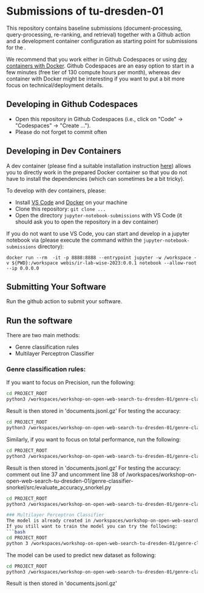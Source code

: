 # Submissions of tu-dresden-01

This repository contains baseline submissions (document-processing, query-processing, re-ranking, and retrieval) together with a Github action and a development container configuration as starting point for submissions for the [](). 

We recommend that you work either in Github Codespaces or using [dev containers with Docker](https://code.visualstudio.com/docs/devcontainers/containers). Github Codespaces are an easy option to start in a few minutes (free tier of 130 compute hours per month), whereas dev container with Docker might be interesting if you want to put a bit more focus on technical/deployment details.


## Developing in Github Codespaces

- Open this repository in Github Codespaces (i.e., click on "Code" -> "Codespaces" -> "Create ...").
- Please do not forget to commit often


## Developing in Dev Containers

A dev container (please find a suitable installation instruction [here](https://code.visualstudio.com/docs/devcontainers/containers)) allows you to directly work in the prepared Docker container so that you do not have to install the dependencies (which can sometimes be a bit tricky).

To develop with dev containers, please:

- Install [VS Code](https://code.visualstudio.com/download) and [Docker](https://docs.docker.com/engine/install/) on your machine
- Clone this repository: `git clone ...`
- Open the directory `jupyter-notebook-submissions` with VS Code (it should ask you to open the repository in a dev container)

If you do not want to use VS Code, you can start and develop in a jupyter notebook via (please execute the command within the `jupyter-notebook-submissions` directory):

```
docker run --rm  -it -p 8888:8888 --entrypoint jupyter -w /workspace -v ${PWD}:/workspace webis/ir-lab-wise-2023:0.0.1 notebook --allow-root --ip 0.0.0.0
```

## Submitting Your Software

Run the github action to submit your software.

## Run the software
There are two main methods:
- Genre classification rules
- Multilayer Perceptron Classifier

### Genre classification rules:
If you want to focus on Precision, run the following:

```bash
cd PROJECT_ROOT
python3 /workspaces/workshop-on-open-web-search-tu-dresden-01/genre-classifier-snorkel/src/snorkel_genre_classifier.py --input path/to/dataset --rules precision
```
Result is then stored in 'documents.jsonl.gz'
For testing the accuracy:
```bash
cd PROJECT_ROOT
python3 /workspaces/workshop-on-open-web-search-tu-dresden-01/genre-classifier-snorkel/src/evaluate_accuracy_snorkel.py
```

Similarly, if you want to focus on total performance, run the following:
```bash
cd PROJECT_ROOT
python3 /workspaces/workshop-on-open-web-search-tu-dresden-01/genre-classifier-snorkel/src/snorkel_genre_classifier.py --input path/to/dataset --rules recall
```
Result is then stored in 'documents.jsonl.gz'
For testing the accuracy:
comment out line 37 and uncomment line 38 of /workspaces/workshop-on-open-web-search-tu-dresden-01/genre-classifier-snorkel/src/evaluate_accuracy_snorkel.py
```bash
cd PROJECT_ROOT
python3 /workspaces/workshop-on-open-web-search-tu-dresden-01/genre-classifier-snorkel/src/evaluate_accuracy_snorkel.py

### Multilayer Perceptron Classifier
The model is already created in /workspaces/workshop-on-open-web-search-tu-dresden-01/genre-classifier-snorkel/resources/classifiers.
If you still want to train the model you can try the following:
```bash
cd PROJECT_ROOT
python 3 /workspaces/workshop-on-open-web-search-tu-dresden-01/genre-classifier-snorkel/src/classifier-model.py
```

The model can be used to predict new dataset as following:
```bash
cd PROJECT_ROOT
python3 /workspaces/workshop-on-open-web-search-tu-dresden-01/genre-classifier-snorkel/src/run_mlp.py --input path/to/dataset
```
Result is then stored in 'documents.jsonl.gz'



